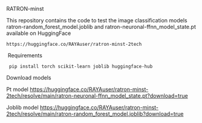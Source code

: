 RATRON-minst

This repository contains the code to test the image classification models ratron-random_forest_model.joblib and ratron-neuronal-ffnn_model_state.pt available on HuggingFace

```
https://huggingface.co/RAYAuser/ratron-minst-2tech
```

 Requirements

```
 pip install torch scikit-learn joblib huggingface-hub
```

Download models

Pt model
https://huggingface.co/RAYAuser/ratron-minst-2tech/resolve/main/ratron-neuronal-ffnn_model_state.pt?download=true

Joblib model
https://huggingface.co/RAYAuser/ratron-minst-2tech/resolve/main/ratron-random_forest_model.joblib?download=true 
